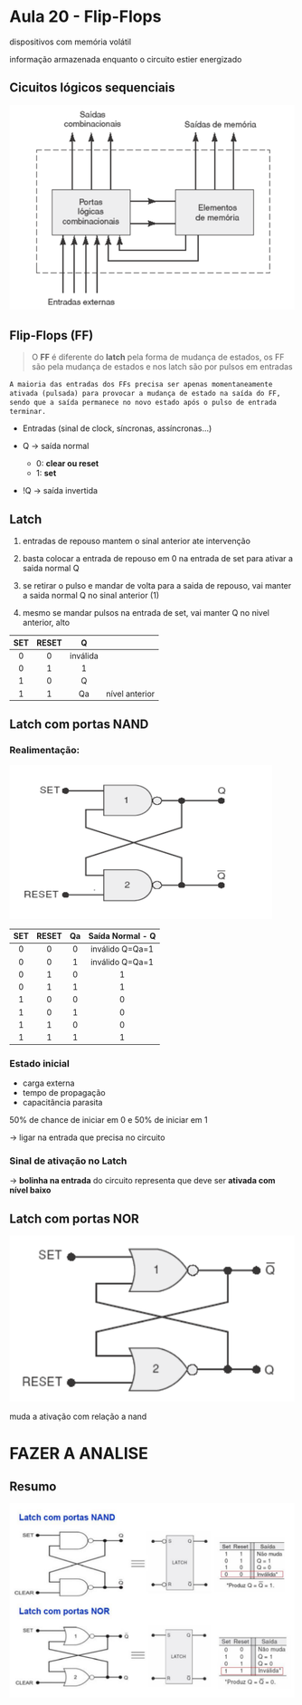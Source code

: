 # Aula 20 - Flip-Flops
dispositivos com memória volátil

informação armazenada enquanto o circuito estier energizado

## Cicuitos lógicos sequenciais
![circuitos sequenciais](/imagens/circuitos%20sequenciais.png)

## Flip-Flops (FF)
> O **FF** é diferente do **latch** pela forma de mudança de estados, os FF são pela mudança de estados e nos latch são por pulsos em entradas

    A maioria das entradas dos FFs precisa ser apenas momentaneamente ativada (pulsada) para provocar a mudança de estado na saída do FF, sendo que a saída permanece no novo estado após o pulso de entrada terminar.

- Entradas (sinal de clock, síncronas, assíncronas...)

- Q -> saída normal
    - 0: **clear ou reset**
    - 1: **set**

- !Q -> saída invertida

## Latch
1. entradas de repouso mantem o sinal anterior ate intervenção

2. basta colocar a entrada de repouso em 0 na entrada de set para ativar a saida normal Q

3. se retirar o pulso e mandar de volta para a saida de repouso, vai manter a saida normal Q no sinal anterior (1)

4. mesmo se mandar pulsos na entrada de set, vai manter Q no nivel anterior, alto

|SET|RESET|Q||
|:---:|:---:|:---:|---|
|0|0|inválida|
|0|1|1|
|1|0|Q|
|1|1|Qa |nível anterior|

## Latch com portas NAND

### Realimentação:
![Latch com portas NAND](/imagens/Latch%20com%20portas%20NAND.png)

|SET|RESET|Qa|Saída Normal - Q|
|:---:|:---:|:---:|:---:|
|0|0|0|inválido Q=Qa=1|
|0|0|1|inválido Q=Qa=1|
|0|1|0|1|
|0|1|1|1|
|1|0|0|0|
|1|0|1|0|
|1|1|0|0|
|1|1|1|1|

### Estado inicial

- carga externa
- tempo de propagação
- capacitância parasita

50% de chance de iniciar em 0 e 50% de iniciar em 1

-> ligar na entrada que precisa no circuito

### Sinal de ativação no Latch
-> **bolinha na entrada** do circuito representa que deve ser **ativada com nível baixo**

## Latch com portas NOR

![Latch com portas NOR](/imagens/Latch%20com%20portas%20NOR.png)

muda a ativação com relação a nand

# FAZER A ANALISE

## Resumo
![resumo latch](/imagens/resumo%20latch.png)